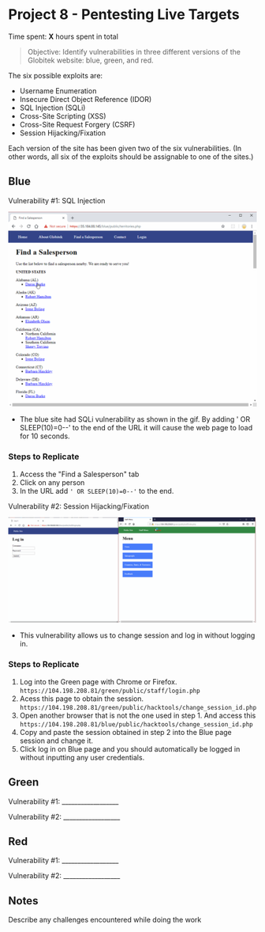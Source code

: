# Project 8 - Pentesting Live Targets

Time spent: **X** hours spent in total

> Objective: Identify vulnerabilities in three different versions of the Globitek website: blue, green, and red.

The six possible exploits are:
* Username Enumeration
* Insecure Direct Object Reference (IDOR)
* SQL Injection (SQLi)
* Cross-Site Scripting (XSS)
* Cross-Site Request Forgery (CSRF)
* Session Hijacking/Fixation

Each version of the site has been given two of the six vulnerabilities. (In other words, all six of the exploits should be assignable to one of the sites.)

## Blue

Vulnerability #1: SQL Injection

![](https://github.com/hetobias/Week8-WebSecurity/blob/master/blue_sql.gif)
- The blue site had SQLi vulnerability as shown in the gif. By adding ' OR SLEEP(10)=0--' to the end of the URL it will cause the web page to load for 10 seconds.

### Steps to Replicate
1. Access the "Find a Salesperson" tab
2. Click on any person
3. In the URL add ```' OR SLEEP(10)=0--'``` to the end.



Vulnerability #2: Session Hijacking/Fixation

![](https://github.com/hetobias/Week8-WebSecurity/blob/master/blue_sessionhijacking.gif)
- This vulnerability allows us to change session and log in without logging in.

### Steps to Replicate
1. Log into the Green page with Chrome or Firefox. ```https://104.198.208.81/green/public/staff/login.php```
2. Acess this page to obtain the session. ```https://104.198.208.81/green/public/hacktools/change_session_id.php```
3. Open another browser that is not the one used in step 1. And access this ```https://104.198.208.81/blue/public/hacktools/change_session_id.php```
4. Copy and paste the session obtained in step 2 into the Blue page session and change it.
5. Click log in on Blue page and you should automatically be logged in without inputting any user credentials.


## Green

Vulnerability #1: __________________

Vulnerability #2: __________________


## Red

Vulnerability #1: __________________

Vulnerability #2: __________________


## Notes

Describe any challenges encountered while doing the work
